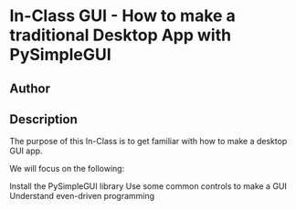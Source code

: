 # In-Class GUI - How to make a traditional Desktop App with PySimpleGUI

## Author



## Description

The purpose of this In-Class is to get familiar with how to make a desktop GUI app.

We will focus on the following:

Install the PySimpleGUI library
Use some common controls to make a GUI
Understand even-driven programming
